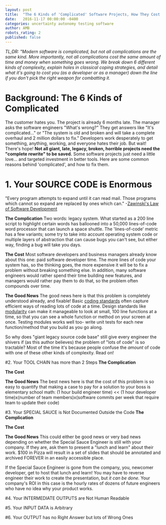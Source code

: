 ```yaml
---
layout: post
title:  "The 6 Kinds of 'Complicated' Software Projects, How They Cost You Money, and Weapons to Fight Back!"
date:   2016-11-17 00:00:00 -0400
categories: uncertainty autonomy testing software
author: AMB
robots_rating: 2
published: false
---
```


*TL;DR: "Modern software is complicated, but not all complications are the same kind. More importantly, not all complications cost the same amount of time and money when something goes wrong. We break down 6 different kinds of complexity, explain holes in classical coping strategies, and detail what it's going to cost you (as a developer or as a manager) down the line if you don't pick the right weapon for combatting it.*

# Background: The 6 Kinds of Complicated

The customer hates you. The project is already 6 months late.  The manager asks the software engineers "What's wrong?" They get answers like  "It's complicated..." or "The system is old and broken and will take a complete overhaul and 2 million dollars to fix."  Developers work desperately to get something, anything, working, and everyone hates their job. But wait! There's hope!  **Not all giant, late, legacy, broken, horrible projects need the "complete rewrite" to be saved.** Some software projects just need a little love... and targeted investment in better tools. Here are some common reasons behind 'complicated', and how to fix them. 

# 1. Your SOURCE CODE is Enormous

"Every program attempts to expand until it can read mail. Those programs which cannot so expand are replaced by ones which can." -[Zawinski's Law of Software Development](https://en.wikipedia.org/wiki/Software_bloat)

**The Complication**
Two words: legacy system.  What started as a 200 line script to highlight certain words has ballooned into a 50,000 lines-of-code word processor that can launch a space shuttle. The 'lines-of-code' metric has a few variants; some try to take into account operating system code or multiple layers of abstraction that can cause bugs you can't see, but either way, finding a bug will take you days.

**The Cost** 
Most software developers and business managers already know about this one: paid software developer time. The more lines of code your system has, so the thinking goes, the more expensive it will be to fix a problem without breaking something else. In addition, many software engineers would rather spend their time building new features, and managers would rather pay them to do that, so the problem often compounds over time. 

**The Good News**
The good news here is that this problem is completely understood already, and fixable! Basic [coding standards](http://codeahoy.com/2016/05/22/effective-coding-standards/) often capture efficient ways of reading lots of code at a time. Design standards like [modularity](https://netbeans.org/project_downloads/usersguide/rcp-book-ch2.pdf) can make it manageable to look at small, 100 line functions at a time, so that you can see a whole function or method on your screen at once.  Testing modules works well too- write unit tests for each new function/method that you build as you go along. 

So why does "giant legacy source code base" still give every engineer the shivers if (as this author believes) the problem of "lots of code" is so tractable? Most of the time it's because people confuse the *amount* of code with one of these other kinds of complexity. Read on!


#2. Your TOOL CHAIN has more than 2 Steps
**The Complication**

**The Cost** 

**The Good News**
The best news here is that the cost of this problem is so easy to quantify that making a case to pay for a solution to your boss is elementary school math: 
(1 hour build engineer time) << (1 hour developer time)x(number of team members)x(software commits per week that require team to update their code)


#3. Your SPECIAL SAUCE is Not Documented Outside the Code
**The Complication**

**The Cost** 

**The Good News**
This could either be good news or very bad news depending on whether the Special Sauce Engineer is still with your company. If they are, ask them to present a "lunch and learn" about their work. $100 in Pizza will result in a set of slides that should be annotated and archived FOREVER in an easily accessible place. 

If the Special Sauce Engineer is gone from the company, you, newcomer developer, get to host that lunch and learn!  You may have to reverse engineer their work to create the presentation, but *it can be done.* Your company's ROI in this case is the hourly rates of dozens of future engineers who have no idea why your product works.

#4. Your INTERMEDIATE OUTPUTS are Not Human Readable


#5. Your INPUT DATA is Arbitrary  


#6. Your OUTPUT has no Right Answer but lots of Wrong Ones